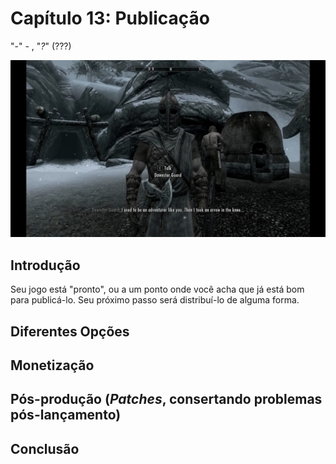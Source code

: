 
# Capítulo 13: Publicação
"-" - , "_?_" (???)

![Capítulo 13 capa](../Arquivos/Imagens/capa_13.jpg '.')

## Introdução
Seu jogo está "pronto", ou a um ponto onde você acha que já está bom para publicá-lo. Seu próximo passo será distribuí-lo de alguma forma.

## Diferentes Opções

## Monetização

## Pós-produção (_Patches_, consertando problemas pós-lançamento)

## Conclusão
